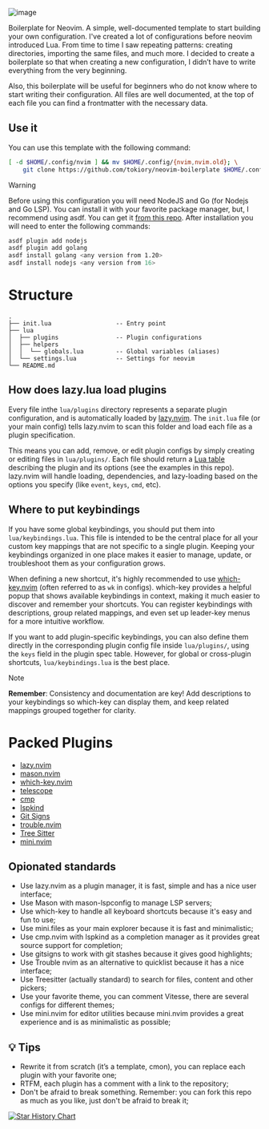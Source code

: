 ![image](https://user-images.githubusercontent.com/101672047/235722220-dbf567c4-4e8f-4bb1-8f9a-1d6a221cda33.png)

Boilerplate for Neovim. A simple, well-documented template to start building your own configuration. I've created a lot of configurations before neovim introduced Lua. From time to time I saw repeating patterns: creating directories, importing the same files, and much more. I decided to create a boilerplate so that when creating a new configuration, I didn’t have to write everything from the very beginning.

Also, this boilerplate will be useful for beginners who do not know where to start writing their configuration. All files are well documented, at the top of each file you can find a frontmatter with the necessary data.

## Use it

You can use this template with the following command:

```bash
[ -d $HOME/.config/nvim ] && mv $HOME/.config/{nvim,nvim.old}; \
    git clone https://github.com/tokiory/neovim-boilerplate $HOME/.config/nvim
```

> [!WARNING]
> Before using this configuration you will need NodeJS and Go (for Nodejs and Go LSP).
> You can install it with your favorite package manager, but, I recommend using asdf.
> You can get it [from this repo](https://github.com/asdf-vm/asdf).
> After installation you will need to enter the following commands:
>
> ```bash
> asdf plugin add nodejs
> asdf plugin add golang
> asdf install golang <any version from 1.20>
> asdf install nodejs <any version from 16>
> ```

# Structure

```
.
├── init.lua                  -- Entry point
├── lua
│  ├── plugins                -- Plugin configurations
│  ├── helpers
│  │  └── globals.lua         -- Global variables (aliases)
│  └── settings.lua           -- Settings for neovim
└── README.md
```

## How does lazy.lua load plugins

Every file inthe `lua/plugins` directory represents a separate plugin configuration, and is automatically loaded by [lazy.nvim](https://github.com/folke/lazy.nvim). The `init.lua` file (or your main config) tells lazy.nvim to scan this folder and load each file as a plugin specification.

This means you can add, remove, or edit plugin configs by simply creating or editing files in `lua/plugins/`. Each file should return a [Lua table](https://www.lua.org/pil/2.5.html) describing the plugin and its options (see the examples in this repo). lazy.nvim will handle loading, dependencies, and lazy-loading based on the options you specify (like `event`, `keys`, `cmd`, etc).

## Where to put keybindings
If you have some global keybindings, you should put them into `lua/keybindings.lua`. This file is intended to be the central place for all your custom key mappings that are not specific to a single plugin. Keeping your keybindings organized in one place makes it easier to manage, update, or troubleshoot them as your configuration grows.

When defining a new shortcut, it's highly recommended to use [which-key.nvim](https://github.com/folke/which-key.nvim) (often referred to as `wk` in configs). which-key provides a helpful popup that shows available keybindings in context, making it much easier to discover and remember your shortcuts. You can register keybindings with descriptions, group related mappings, and even set up leader-key menus for a more intuitive workflow.

If you want to add plugin-specific keybindings, you can also define them directly in the corresponding plugin config file inside `lua/plugins/`, using the `keys` field in the plugin spec table. However, for global or cross-plugin shortcuts, `lua/keybindings.lua` is the best place.

> [!NOTE]
> **Remember**: Consistency and documentation are key! Add descriptions to your keybindings so which-key can display them, and keep related mappings grouped together for clarity.

# Packed Plugins

- [lazy.nvim](https://github.com/folke/lazy.nvim)
- [mason.nvim](https://github.com/williamboman/mason.nvim)
- [which-key.nvim](https://github.com/folke/which-key.nvim)
- [telescope](https://github.com/nvim-telescope/telescope.nvim)
- [cmp](https://github.com/hrsh7th/nvim-cmp)
- [lspkind](https://github.com/onsails/lspkind.nvim)
- [Git Signs](https://github.com/lewis6991/gitsigns.nvim)
- [trouble.nvim](https://github.com/folke/trouble.nvim)
- [Tree Sitter](https://github.com/tree-sitter/tree-sitter)
- [mini.nvim](https://github.com/echasnovski/mini.nvim)

## Opionated standards

- Use lazy.nvim as a plugin manager, it is fast, simple and has a nice user interface;
- Use Mason with mason-lspconfig to manage LSP servers;
- Use which-key to handle all keyboard shortcuts because it's easy and fun to use;
- Use mini.files as your main explorer because it is fast and minimalistic;
- Use cmp.nvim with lspkind as a completion manager as it provides great source support for completion;
- Use gitsigns to work with git stashes because it gives good highlights;
- Use Trouble nvim as an alternative to quicklist because it has a nice interface;
- Use Treesitter (actually standard) to search for files, content and other pickers;
- Use your favorite theme, you can comment Vitesse, there are several configs for different themes;
- Use mini.nvim for editor utilities because mini.nvim provides a great experience and is as minimalistic as possible;

## 💡 Tips

- Rewrite it from scratch (it’s a template, cmon), you can replace each plugin with your favorite one;
- RTFM, each plugin has a comment with a link to the repository;
- Don't be afraid to break something. Remember: you can fork this repo as much as you like, just don't be afraid to break it;

[![Star History Chart](https://api.star-history.com/svg?repos=tokiory/neovim-boilerplate&type=Date)](https://star-history.com/#tokiory/neovim-boilerplate&Date)
